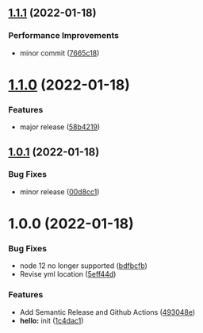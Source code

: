 ## [1.1.1](https://github.com/jactec/semantic-release/compare/v1.1.0...v1.1.1) (2022-01-18)


### Performance Improvements

* minor commit ([7665c18](https://github.com/jactec/semantic-release/commit/7665c18b18d405769222bd0976d6affa033d2507))

# [1.1.0](https://github.com/jactec/semantic-release/compare/v1.0.1...v1.1.0) (2022-01-18)


### Features

* major release ([58b4219](https://github.com/jactec/semantic-release/commit/58b4219908a73542a028922b19ed3d3d8d1ed5f3))

## [1.0.1](https://github.com/jactec/semantic-release/compare/v1.0.0...v1.0.1) (2022-01-18)


### Bug Fixes

* minor release ([00d8cc1](https://github.com/jactec/semantic-release/commit/00d8cc1b1040151c085ed4c0a3b5ad739724fc87))

# 1.0.0 (2022-01-18)


### Bug Fixes

* node 12 no longer supported ([bdfbcfb](https://github.com/jactec/semantic-release/commit/bdfbcfb231cddecd9ef313895591d2a5a18b42f7))
* Revise yml location ([5eff44d](https://github.com/jactec/semantic-release/commit/5eff44d2b82a09fbfa4d45ee43ab7a9685780a36))


### Features

* Add Semantic Release and Github Actions ([493048e](https://github.com/jactec/semantic-release/commit/493048e6b5128e2a8d36e05dcf7c314194dd1c66))
* **hello:** init ([1c4dac1](https://github.com/jactec/semantic-release/commit/1c4dac1f4991ba931e5e397da1804d8e9ce5df66))

